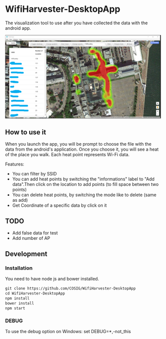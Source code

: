# WifiHarvester-DesktopApp
The visualization tool to use after you have collected the data with the android app.

<img src="gui.png" title="WifiHarvester HeatMap" />

## How to use it
When you launch the app, you will be prompt to choose the file with the data from the android's application.
Once you choose it, you will see a heat of the place you walk. Each heat point represents Wi-Fi data.

Features:
- You can filter by SSID
- You can add heat points by switching the "informations" label to "Add data".Then click on the location to add points (to fill space between two points)
- You can delete heat points, by switching the mode like to delete (same as add)
- Get Coordinate of a specific data by click on it


## TODO

- Add false data for test
- Add number of AP

## Development
### Installation
You need to have node js and bower installed.

```
git clone https://github.com/COSIG/WifiHarvester-DesktopApp
cd WifiHarvester-DesktopApp
npm install
bower install
npm start
```

### DEBUG
To use the debug option on Windows: set DEBUG=*,-not_this